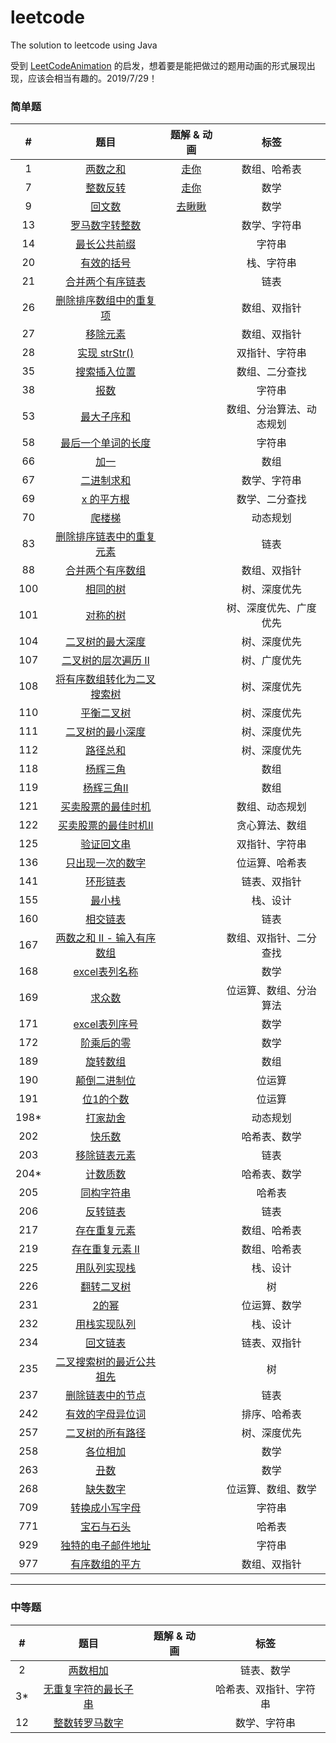 # leetcode

The solution to leetcode using Java

受到 [LeetCodeAnimation](https://github.com/MisterBooo/LeetCodeAnimation) 的启发，想着要是能把做过的题用动画的形式展现出现，应该会相当有趣的。2019/7/29！

### 简单题

| #    | 题目                                                                                                        | 题解 & 动画                                                  | 标签           |
|:----:|:---------------------------------------------------------------------------------------------------------:|:--------------------------------------------------------:|:------------:|
| 1    | [两数之和](<https://leetcode-cn.com/problems/two-sum/>)                                                       | [走你](https://mp.weixin.qq.com/s/NLYi36H9PKFFn7e2t3C0tg)  | 数组、哈希表       |
| 7    | [整数反转](<https://leetcode-cn.com/problems/reverse-integer/>)                                               | [走你](https://mp.weixin.qq.com/s/FBT8ZnXg9prQ6Wv7UOcR8w)  | 数学           |
| 9    | [回文数](<https://leetcode-cn.com/problems/palindrome-number/>)                                              | [去瞅瞅](https://mp.weixin.qq.com/s/g7JiBZ5EeNc99gAdfZI9xA) | 数学           |
| 13   | [罗马数字转整数](<https://leetcode-cn.com/problems/roman-to-integer/>)                                           |                                                          | 数学、字符串       |
| 14   | [最长公共前缀](<https://leetcode-cn.com/problems/longest-common-prefix/>)                                       |                                                          | 字符串          |
| 20   | [有效的括号](<https://leetcode-cn.com/problems/valid-parentheses/>)                                            |                                                          | 栈、字符串        |
| 21   | [合并两个有序链表](<https://leetcode-cn.com/problems/merge-two-sorted-lists/>)                                    |                                                          | 链表           |
| 26   | [删除排序数组中的重复项](<https://leetcode-cn.com/problems/remove-duplicates-from-sorted-array/>)                    |                                                          | 数组、双指针       |
| 27   | [移除元素](<https://leetcode-cn.com/problems/remove-element/>)                                                |                                                          | 数组、双指针       |
| 28   | [实现 strStr()](<https://leetcode-cn.com/problems/implement-strstr/>)                                       |                                                          | 双指针、字符串      |
| 35   | [搜索插入位置](<https://leetcode-cn.com/problems/search-insert-position/>)                                      |                                                          | 数组、二分查找      |
| 38   | [报数](<https://leetcode-cn.com/problems/count-and-say/>)                                                   |                                                          | 字符串          |
| 53   | [最大子序和](<https://leetcode-cn.com/problems/maximum-subarray/>)                                             |                                                          | 数组、分治算法、动态规划 |
| 58   | [最后一个单词的长度](<https://leetcode-cn.com/problems/length-of-last-word/>)                                      |                                                          | 字符串          |
| 66   | [加一](<https://leetcode-cn.com/problems/plus-one/>)                                                        |                                                          | 数组           |
| 67   | [二进制求和](<https://leetcode-cn.com/problems/add-binary/>)                                                   |                                                          | 数学、字符串       |
| 69   | [x 的平方根](<https://leetcode-cn.com/problems/sqrtx/>)                                                       |                                                          | 数学、二分查找      |
| 70   | [爬楼梯](<https://leetcode-cn.com/problems/climbing-stairs/>)                                                |                                                          | 动态规划         |
| 83   | [删除排序链表中的重复元素](<https://leetcode-cn.com/problems/remove-duplicates-from-sorted-list/>)                    |                                                          | 链表           |
| 88   | [合并两个有序数组](<https://leetcode-cn.com/problems/merge-sorted-array/>)                                        |                                                          | 数组、双指针       |
| 100  | [相同的树](<https://leetcode-cn.com/problems/same-tree/>)                                                     |                                                          | 树、深度优先       |
| 101  | [对称的树](<https://leetcode-cn.com/problems/symmetric-tree/>)                                                |                                                          | 树、深度优先、广度优先  |
| 104  | [二叉树的最大深度](<https://leetcode-cn.com/problems/maximum-depth-of-binary-tree/>)                              |                                                          | 树、深度优先       |
| 107  | [二叉树的层次遍历 Ⅱ](<https://leetcode-cn.com/problems/binary-tree-level-order-traversal-ii/>)                    |                                                          | 树、广度优先       |
| 108  | [将有序数组转化为二叉搜索树](https://leetcode-cn.com/problems/convert-sorted-array-to-binary-search-tree/)             |                                                          | 树、深度优先       |
| 110  | [平衡二叉树](https://leetcode-cn.com/problems/balanced-binary-tree/)                                           |                                                          | 树、深度优先       |
| 111  | [二叉树的最小深度](https://leetcode-cn.com/problems/minimum-depth-of-binary-tree/)                                |                                                          | 树、深度优先       |
| 112  | [路径总和](https://leetcode-cn.com/problems/path-sum/)                                                        |                                                          | 树、深度优先       |
| 118  | [杨辉三角](https://leetcode-cn.com/problems/pascals-triangle/)                                                |                                                          | 数组           |
| 119  | [杨辉三角Ⅱ](https://leetcode-cn.com/problems/pascals-triangle-ii/)                                            |                                                          | 数组           |
| 121  | [买卖股票的最佳时机](https://leetcode-cn.com/problems/best-time-to-buy-and-sell-stock/)                            |                                                          | 数组、动态规划      |
| 122  | [买卖股票的最佳时机Ⅱ](https://leetcode-cn.com/problems/best-time-to-buy-and-sell-stock-ii/)                        |                                                          | 贪心算法、数组      |
| 125  | [验证回文串](https://leetcode-cn.com/problems/valid-palindrome/)                                               |                                                          | 双指针、字符串      |
| 136  | [只出现一次的数字](https://leetcode-cn.com/problems/single-number/)                                               |                                                          | 位运算、哈希表      |
| 141  | [环形链表](https://leetcode-cn.com/problems/linked-list-cycle/)                                               |                                                          | 链表、双指针       |
| 155  | [最小栈](https://leetcode-cn.com/problems/min-stack/)                                                        |                                                          | 栈、设计         |
| 160  | [相交链表](https://leetcode-cn.com/problems/intersection-of-two-linked-lists/)                                |                                                          | 链表           |
| 167  | [两数之和 II - 输入有序数组](https://leetcode-cn.com/problems/two-sum-ii-input-array-is-sorted/)                    |                                                          | 数组、双指针、二分查找  |
| 168  | [excel表列名称](https://leetcode-cn.com/problems/excel-sheet-column-title/)                                   |                                                          | 数学           |
| 169  | [求众数](https://leetcode-cn.com/problems/majority-element/)                                                 |                                                          | 位运算、数组、分治算法  |
| 171  | [excel表列序号](https://leetcode-cn.com/problems/excel-sheet-column-number/)                                  |                                                          | 数学           |
| 172  | [阶乘后的零](https://leetcode-cn.com/problems/factorial-trailing-zeroes/)                                      |                                                          | 数学           |
| 189  | [旋转数组](https://leetcode-cn.com/problems/rotate-array/)                                                    |                                                          | 数组           |
| 190  | [颠倒二进制位](https://leetcode-cn.com/problems/reverse-bits/)                                                  |                                                          | 位运算          |
| 191  | [位1的个数](https://leetcode-cn.com/problems/number-of-1-bits/)                                               |                                                          | 位运算          |
| 198* | [打家劫舍](https://leetcode-cn.com/problems/house-robber/solution/da-jia-jie-she-by-leetcode/)                |                                                          | 动态规划         |
| 202  | [快乐数](https://leetcode-cn.com/problems/happy-number/)                                                     |                                                          | 哈希表、数学       |
| 203  | [移除链表元素](https://leetcode-cn.com/problems/remove-linked-list-elements/)                                   |                                                          | 链表           |
| 204* | [计数质数](https://leetcode-cn.com/problems/count-primes/)                                                    |                                                          | 哈希表、数学       |
| 205  | [同构字符串](https://leetcode-cn.com/problems/isomorphic-strings/)                                             |                                                          | 哈希表          |
| 206  | [反转链表](https://leetcode-cn.com/problems/reverse-linked-list/)                                             |                                                          | 链表           |
| 217  | [存在重复元素](https://leetcode-cn.com/problems/contains-duplicate/)                                            |                                                          | 数组、哈希表       |
| 219  | [存在重复元素 II](https://leetcode-cn.com/problems/contains-duplicate-ii/)                                      |                                                          | 数组、哈希表       |
| 225  | [用队列实现栈](https://leetcode-cn.com/problems/implement-stack-using-queues/)                                  |                                                          | 栈、设计         |
| 226  | [翻转二叉树](https://leetcode-cn.com/problems/invert-binary-tree/)                                             |                                                          | 树            |
| 231  | [2的幂](https://leetcode-cn.com/problems/power-of-two/)                                                     |                                                          | 位运算、数学       |
| 232  | [用栈实现队列](https://leetcode-cn.com/problems/implement-queue-using-stacks/comments/)                         |                                                          | 栈、设计         |
| 234  | [回文链表](https://leetcode-cn.com/problems/palindrome-linked-list/)                                          |                                                          | 链表、双指针       |
| 235  | [二叉搜索树的最近公共祖先](https://leetcode-cn.com/problems/lowest-common-ancestor-of-a-binary-search-tree/comments/) |                                                          | 树            |
| 237  | [删除链表中的节点](https://leetcode-cn.com/problems/delete-node-in-a-linked-list/)                                |                                                          | 链表           |
| 242  | [有效的字母异位词](https://leetcode-cn.com/problems/valid-anagram/)                                               |                                                          | 排序、哈希表       |
| 257  | [二叉树的所有路径](https://leetcode-cn.com/problems/binary-tree-paths/)                                           |                                                          | 树、深度优先       |
| 258  | [各位相加](https://leetcode-cn.com/problems/add-digits/)                                                      |                                                          | 数学           |
| 263  | [丑数](https://leetcode-cn.com/problems/ugly-number/)                                                       |                                                          | 数学           |
| 268  | [缺失数字](https://leetcode-cn.com/problems/missing-number/)                                                  |                                                          | 位运算、数组、数学    |
| 709  | [转换成小写字母](<https://leetcode-cn.com/problems/to-lower-case/>)                                              |                                                          | 字符串          |
| 771  | [宝石与石头](<https://leetcode-cn.com/problems/jewels-and-stones/>)                                            |                                                          | 哈希表          |
| 929  | [独特的电子邮件地址](<https://leetcode-cn.com/problems/unique-email-addresses/>)                                   |                                                          | 字符串          |
| 977  | [有序数组的平方](<https://leetcode-cn.com/problems/squares-of-a-sorted-array/>)                                  |                                                          | 数组、双指针       |

---

### 中等题

| #   | 题目                                                                                             | 题解 & 动画 | 标签          |
|:---:|:----------------------------------------------------------------------------------------------:| ------- |:-----------:|
| 2   | [两数相加](https://leetcode-cn.com/problems/add-two-numbers/)                                      |         | 链表、数学       |
| 3*  | [无重复字符的最长子串](https://leetcode-cn.com/problems/longest-substring-without-repeating-characters/) |         | 哈希表、双指针、字符串 |
| 12  | [整数转罗马数字](<https://leetcode-cn.com/problems/integer-to-roman/>)                                |         | 数学、字符串      |
